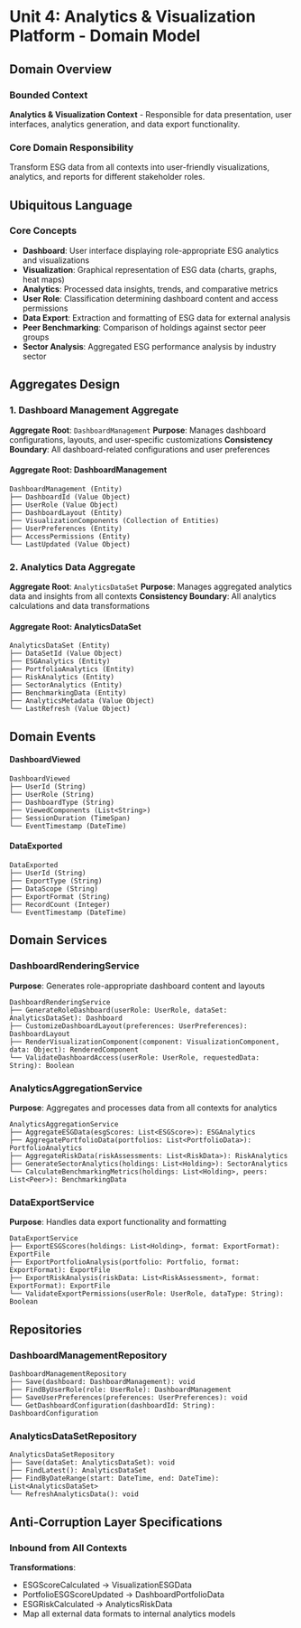 # Unit 4: Analytics & Visualization Platform - Domain Model

## Domain Overview

### Bounded Context
**Analytics & Visualization Context** - Responsible for data presentation, user interfaces, analytics generation, and data export functionality.

### Core Domain Responsibility
Transform ESG data from all contexts into user-friendly visualizations, analytics, and reports for different stakeholder roles.

## Ubiquitous Language

### Core Concepts
- **Dashboard**: User interface displaying role-appropriate ESG analytics and visualizations
- **Visualization**: Graphical representation of ESG data (charts, graphs, heat maps)
- **Analytics**: Processed data insights, trends, and comparative metrics
- **User Role**: Classification determining dashboard content and access permissions
- **Data Export**: Extraction and formatting of ESG data for external analysis
- **Peer Benchmarking**: Comparison of holdings against sector peer groups
- **Sector Analysis**: Aggregated ESG performance analysis by industry sector

## Aggregates Design

### 1. Dashboard Management Aggregate
**Aggregate Root**: `DashboardManagement`
**Purpose**: Manages dashboard configurations, layouts, and user-specific customizations
**Consistency Boundary**: All dashboard-related configurations and user preferences

#### Aggregate Root: DashboardManagement
```
DashboardManagement (Entity)
├── DashboardId (Value Object)
├── UserRole (Value Object)
├── DashboardLayout (Entity)
├── VisualizationComponents (Collection of Entities)
├── UserPreferences (Entity)
├── AccessPermissions (Entity)
└── LastUpdated (Value Object)
```

### 2. Analytics Data Aggregate
**Aggregate Root**: `AnalyticsDataSet`
**Purpose**: Manages aggregated analytics data and insights from all contexts
**Consistency Boundary**: All analytics calculations and data transformations

#### Aggregate Root: AnalyticsDataSet
```
AnalyticsDataSet (Entity)
├── DataSetId (Value Object)
├── ESGAnalytics (Entity)
├── PortfolioAnalytics (Entity)
├── RiskAnalytics (Entity)
├── SectorAnalytics (Entity)
├── BenchmarkingData (Entity)
├── AnalyticsMetadata (Value Object)
└── LastRefresh (Value Object)
```

## Domain Events

#### DashboardViewed
```
DashboardViewed
├── UserId (String)
├── UserRole (String)
├── DashboardType (String)
├── ViewedComponents (List<String>)
├── SessionDuration (TimeSpan)
└── EventTimestamp (DateTime)
```

#### DataExported
```
DataExported
├── UserId (String)
├── ExportType (String)
├── DataScope (String)
├── ExportFormat (String)
├── RecordCount (Integer)
└── EventTimestamp (DateTime)
```

## Domain Services

### DashboardRenderingService
**Purpose**: Generates role-appropriate dashboard content and layouts
```
DashboardRenderingService
├── GenerateRoleDashboard(userRole: UserRole, dataSet: AnalyticsDataSet): Dashboard
├── CustomizeDashboardLayout(preferences: UserPreferences): DashboardLayout
├── RenderVisualizationComponent(component: VisualizationComponent, data: Object): RenderedComponent
└── ValidateDashboardAccess(userRole: UserRole, requestedData: String): Boolean
```

### AnalyticsAggregationService
**Purpose**: Aggregates and processes data from all contexts for analytics
```
AnalyticsAggregationService
├── AggregateESGData(esgScores: List<ESGScore>): ESGAnalytics
├── AggregatePortfolioData(portfolios: List<PortfolioData>): PortfolioAnalytics
├── AggregateRiskData(riskAssessments: List<RiskData>): RiskAnalytics
├── GenerateSectorAnalytics(holdings: List<Holding>): SectorAnalytics
└── CalculateBenchmarkingMetrics(holdings: List<Holding>, peers: List<Peer>): BenchmarkingData
```

### DataExportService
**Purpose**: Handles data export functionality and formatting
```
DataExportService
├── ExportESGScores(holdings: List<Holding>, format: ExportFormat): ExportFile
├── ExportPortfolioAnalysis(portfolio: Portfolio, format: ExportFormat): ExportFile
├── ExportRiskAnalysis(riskData: List<RiskAssessment>, format: ExportFormat): ExportFile
└── ValidateExportPermissions(userRole: UserRole, dataType: String): Boolean
```

## Repositories

### DashboardManagementRepository
```
DashboardManagementRepository
├── Save(dashboard: DashboardManagement): void
├── FindByUserRole(role: UserRole): DashboardManagement
├── SaveUserPreferences(preferences: UserPreferences): void
└── GetDashboardConfiguration(dashboardId: String): DashboardConfiguration
```

### AnalyticsDataSetRepository
```
AnalyticsDataSetRepository
├── Save(dataSet: AnalyticsDataSet): void
├── FindLatest(): AnalyticsDataSet
├── FindByDateRange(start: DateTime, end: DateTime): List<AnalyticsDataSet>
└── RefreshAnalyticsData(): void
```

## Anti-Corruption Layer Specifications

### Inbound from All Contexts
**Transformations**:
- ESGScoreCalculated → VisualizationESGData
- PortfolioESGScoreUpdated → DashboardPortfolioData
- ESGRiskCalculated → AnalyticsRiskData
- Map all external data formats to internal analytics models
